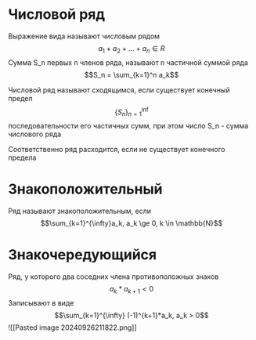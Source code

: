 # Числовой ряд
Выражение вида называют числовым рядом $$a_1+a_2+...+a_n \in R$$
Сумма S_n первых n членов ряда, называют n частичной суммой ряда  
$$S_n = \sum_{k=1}^n a_k$$

Числовой ряд называют сходящимся, если существует конечный предел $${\{ S_n\}}_{n=1}^{\inf}$$ последовательности его частичных сумм, при этом число S_n - сумма числового ряда 

Соответственно ряд расходится, если не существует конечного предела  

# Знакоположительный 
Ряд называют знакоположительным, если $$\sum_{k=1}^{\infty}a_k, a_k \ge 0, k \in \mathbb{N}$$
# Знакочередующийся
Ряд, у которого два соседних члена противоположных знаков 
$$a_k*a_{k+1} < 0 $$
Записывают в виде $$\sum_{k=1}^{\infty} (-1)^{k+1}*a_k, a_k > 0$$
![[Pasted image 20240926211822.png]]